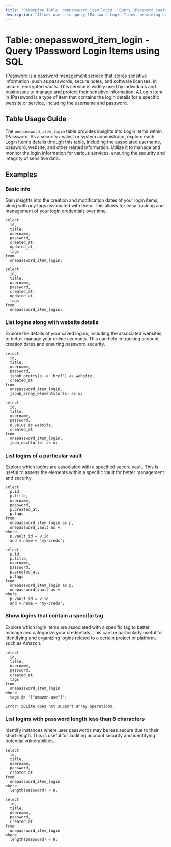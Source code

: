 ```yaml
---
title: "Steampipe Table: onepassword_item_login - Query 1Password Login Items using SQL"
description: "Allows users to query 1Password Login Items, providing detailed information about each login item stored within the 1Password vaults."
---
```


# Table: onepassword_item_login - Query 1Password Login Items using SQL

1Password is a password management service that stores sensitive information, such as passwords, secure notes, and software licenses, in secure, encrypted vaults. This service is widely used by individuals and businesses to manage and protect their sensitive information. A Login Item in 1Password is a type of item that contains the login details for a specific website or service, including the username and password.

## Table Usage Guide

The `onepassword_item_login` table provides insights into Login Items within 1Password. As a security analyst or system administrator, explore each Login Item's details through this table, including the associated username, password, website, and other related information. Utilize it to manage and monitor the login information for various services, ensuring the security and integrity of sensitive data.

## Examples

### Basic info
Gain insights into the creation and modification dates of your login items, along with any tags associated with them. This allows for easy tracking and management of your login credentials over time.

```sql+postgres
select
  id,
  title,
  username,
  password,
  created_at,
  updated_at,
  tags
from
  onepassword_item_login;
```

```sql+sqlite
select
  id,
  title,
  username,
  password,
  created_at,
  updated_at,
  tags
from
  onepassword_item_login;
```

### List logins along with website details
Explore the details of your saved logins, including the associated websites, to better manage your online accounts. This can help in tracking account creation dates and ensuring password security.

```sql+postgres
select
  id,
  title,
  username,
  password,
  jsonb_pretty(u -> 'href') as website,
  created_at
from
  onepassword_item_login,
  jsonb_array_elements(urls) as u;
```

```sql+sqlite
select
  id,
  title,
  username,
  password,
  u.value as website,
  created_at
from
  onepassword_item_login,
  json_each(urls) as u;
```

### List logins of a particular vault
Explore which logins are associated with a specified secure vault. This is useful to assess the elements within a specific vault for better management and security.

```sql+postgres
select
  p.id,
  p.title,
  username,
  password,
  p.created_at,
  p.tags
from
  onepassword_item_login as p,
  onepassword_vault as v
where
  p.vault_id = v.id
  and v.name = 'my-creds';
```

```sql+sqlite
select
  p.id,
  p.title,
  username,
  password,
  p.created_at,
  p.tags
from
  onepassword_item_login as p,
  onepassword_vault as v
where
  p.vault_id = v.id
  and v.name = 'my-creds';
```

### Show logins that contain a specific tag
Explore which login items are associated with a specific tag to better manage and categorize your credentials. This can be particularly useful for identifying and organizing logins related to a certain project or platform, such as Amazon.

```sql+postgres
select
  id,
  title,
  username,
  password,
  created_at,
  tags
from
  onepassword_item_login
where
  tags @> '["amazon-use"]';
```

```sql+sqlite
Error: SQLite does not support array operations.
```

### List logins with password length less than 8 characters
Identify instances where user passwords may be less secure due to their short length. This is useful for auditing account security and identifying potential vulnerabilities.

```sql+postgres
select
  id,
  title,
  username,
  password,
  created_at
from
  onepassword_item_login
where
  length(password) < 8;
```

```sql+sqlite
select
  id,
  title,
  username,
  password,
  created_at
from
  onepassword_item_login
where
  length(password) < 8;
```